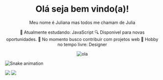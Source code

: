 <h1 align="center">Olá seja bem vindo(a)!</h1> 

<div align="center">
 Meu nome é Juliana mas todos me chamam de Julia
 
 🌱 Atualmente estudando: JavaScript
 🔍 Disponivel para novas oportunidades.
 📡 No momento busco contribuir com projetos web
 💬 Hobby no tempo livre: Designer
</div>

<div align="center">
 <img alt="ola" src="https://data.whicdn.com/images/65347585/original.gif">
</div>
 
 ![Snake animation](https://github.com/juliatangerino/juliatangerino/blob/output/github-contribution-grid-snake.svg)

<div>
  <a href = "mailto:julianatangerino2017@gmail.com"><img src="https://img.shields.io/badge/-Gmail-%23333?style=for-the-badge&logo=gmail&logoColor=white" target="_blank"></a>
  <a href="https://www.linkedin.com/in/juliana-tangerino-b52493200/" target="_blank"><img src="https://img.shields.io/badge/-LinkedIn-%230077B5?style=for-the-badge&logo=linkedin&logoColor=" target="_blank"></a> 
</div>
